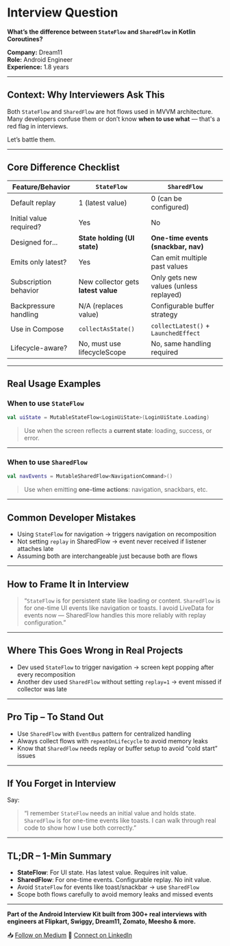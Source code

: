 # Interview Question  
**What’s the difference between `StateFlow` and `SharedFlow` in Kotlin Coroutines?**

**Company:** Dream11  
**Role:** Android Engineer  
**Experience:** 1.8 years  

---

## Context: Why Interviewers Ask This

Both `StateFlow` and `SharedFlow` are hot flows used in MVVM architecture.  
Many developers confuse them or don’t know **when to use what** — that's a red flag in interviews.

Let’s battle them.

---

## Core Difference Checklist

| Feature/Behavior        | `StateFlow`                         | `SharedFlow`                           |
| ----------------------- | ----------------------------------- | -------------------------------------- |
| Default replay          | 1 (latest value)                    | 0 (can be configured)                  |
| Initial value required? | Yes                                 | No                                     |
| Designed for...         | **State holding (UI state)**        | **One-time events (snackbar, nav)**    |
| Emits only latest?      | Yes                                 | Can emit multiple past values          |
| Subscription behavior   | New collector gets **latest value** | Only gets new values (unless replayed) |
| Backpressure handling   | N/A (replaces value)                | Configurable buffer strategy           |
| Use in Compose          | `collectAsState()`                  | `collectLatest()` + `LaunchedEffect`   |
| Lifecycle-aware?        | No, must use lifecycleScope         | No, same handling required             |


---

## Real Usage Examples

### When to use `StateFlow`

```kotlin
val uiState = MutableStateFlow<LoginUiState>(LoginUiState.Loading)
````

> Use when the screen reflects a **current state**: loading, success, or error.

---

### When to use `SharedFlow`

```kotlin
val navEvents = MutableSharedFlow<NavigationCommand>()
```

> Use when emitting **one-time actions**: navigation, snackbars, etc.

---

## Common Developer Mistakes

* Using `StateFlow` for navigation → triggers navigation on recomposition
* Not setting `replay` in SharedFlow → event never received if listener attaches late
* Assuming both are interchangeable just because both are flows

---

## How to Frame It in Interview

> “`StateFlow` is for persistent state like loading or content.
> `SharedFlow` is for one-time UI events like navigation or toasts.
> I avoid LiveData for events now — SharedFlow handles this more reliably with replay configuration.”

---

## Where This Goes Wrong in Real Projects

* Dev used `StateFlow` to trigger navigation → screen kept popping after every recomposition
* Another dev used `SharedFlow` without setting `replay=1` → event missed if collector was late

---

## Pro Tip – To Stand Out

* Use `SharedFlow` with `EventBus` pattern for centralized handling
* Always collect flows with `repeatOnLifecycle` to avoid memory leaks
* Know that `SharedFlow` needs replay or buffer setup to avoid “cold start” issues

---

## If You Forget in Interview

Say:

> “I remember `StateFlow` needs an initial value and holds state.
> `SharedFlow` is for one-time events like toasts.
> I can walk through real code to show how I use both correctly.”

---

## TL;DR – 1-Min Summary

* **StateFlow**: For UI state. Has latest value. Requires init value.
* **SharedFlow**: For one-time events. Configurable replay. No init value.
* Avoid `StateFlow` for events like toast/snackbar → use `SharedFlow`
* Scope both flows carefully to avoid memory leaks and missed events

---

**Part of the Android Interview Kit built from 300+ real interviews with engineers at Flipkart, Swiggy, Dream11, Zomato, Meesho & more.**

📥 [Follow on Medium](https://medium.com/@developerimthiyas)
🤝 [Connect on LinkedIn](https://www.linkedin.com/in/imthiyasalam)

